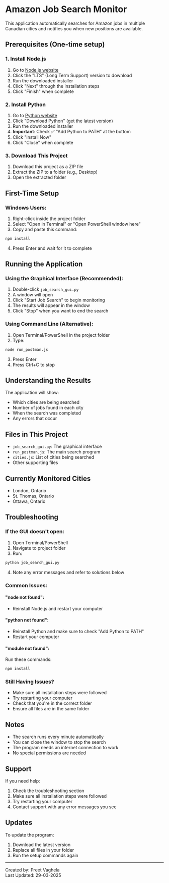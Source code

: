 # Amazon Job Search Monitor

This application automatically searches for Amazon jobs in multiple Canadian cities and notifies you when new positions are available.

## Prerequisites (One-time setup)

### 1. Install Node.js
1. Go to [Node.js website](https://nodejs.org/)
2. Click the "LTS" (Long Term Support) version to download
3. Run the downloaded installer
4. Click "Next" through the installation steps
5. Click "Finish" when complete

### 2. Install Python
1. Go to [Python website](https://www.python.org/downloads/)
2. Click "Download Python" (get the latest version)
3. Run the downloaded installer
4. **Important**: Check ✅ "Add Python to PATH" at the bottom
5. Click "Install Now"
6. Click "Close" when complete

### 3. Download This Project
1. Download this project as a ZIP file
2. Extract the ZIP to a folder (e.g., Desktop)
3. Open the extracted folder

## First-Time Setup

### Windows Users:
1. Right-click inside the project folder
2. Select "Open in Terminal" or "Open PowerShell window here"
3. Copy and paste this command:
```bash
npm install
```
4. Press Enter and wait for it to complete

## Running the Application

### Using the Graphical Interface (Recommended):
1. Double-click `job_search_gui.py`
2. A window will open
3. Click "Start Job Search" to begin monitoring
4. The results will appear in the window
5. Click "Stop" when you want to end the search

### Using Command Line (Alternative):
1. Open Terminal/PowerShell in the project folder
2. Type:
```bash
node run_postman.js
```
3. Press Enter
4. Press Ctrl+C to stop

## Understanding the Results

The application will show:
- Which cities are being searched
- Number of jobs found in each city
- When the search was completed
- Any errors that occur

## Files in This Project
- `job_search_gui.py`: The graphical interface
- `run_postman.js`: The main search program
- `cities.js`: List of cities being searched
- Other supporting files

## Currently Monitored Cities
- London, Ontario
- St. Thomas, Ontario
- Ottawa, Ontario

## Troubleshooting

### If the GUI doesn't open:
1. Open Terminal/PowerShell
2. Navigate to project folder
3. Run:
```bash
python job_search_gui.py
```
4. Note any error messages and refer to solutions below

### Common Issues:

#### "node not found":
- Reinstall Node.js and restart your computer

#### "python not found":
- Reinstall Python and make sure to check "Add Python to PATH"
- Restart your computer

#### "module not found":
Run these commands:
```bash
npm install
```

### Still Having Issues?
- Make sure all installation steps were followed
- Try restarting your computer
- Check that you're in the correct folder
- Ensure all files are in the same folder

## Notes
- The search runs every minute automatically
- You can close the window to stop the search
- The program needs an internet connection to work
- No special permissions are needed

## Support
If you need help:
1. Check the troubleshooting section
2. Make sure all installation steps were followed
3. Try restarting your computer
4. Contact support with any error messages you see

## Updates
To update the program:
1. Download the latest version
2. Replace all files in your folder
3. Run the setup commands again

---
Created by: Preet Vaghela   
Last Updated: 29-03-2025